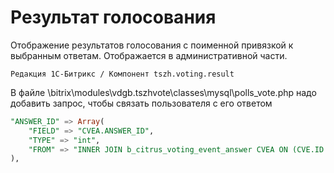 # Результат голосования
Отображение результатов голосования с поименной привязкой к выбранным ответам.
Отображается в административной части.
```
Редакция 1С-Битрикс / Компонент tszh.voting.result
```

В файле \bitrix\modules\vdgb.tszhvote\classes\mysql\polls_vote.php надо добавить запрос, чтобы связать пользователя с его ответом
```sql
"ANSWER_ID" => Array(
    "FIELD" => "CVEA.ANSWER_ID", 
    "TYPE" => "int", 
    "FROM" => "INNER JOIN b_citrus_voting_event_answer CVEA ON (CVE.ID = CVEA.ID)"
),
```
